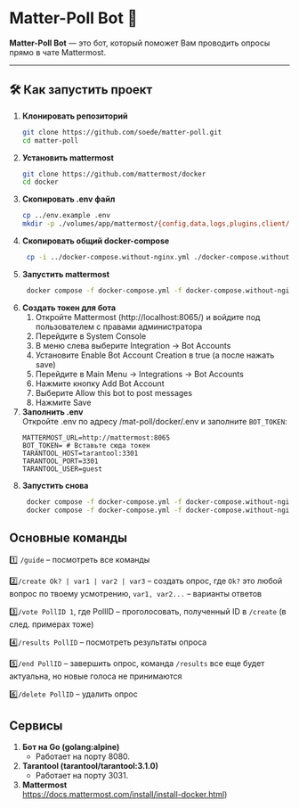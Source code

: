 # Matter-Poll Bot 🤖

**Matter-Poll Bot** —  это бот, который поможет Вам проводить опросы прямо в чате Mattermost.

---


## 🛠 Как запустить проект

1. **Клонировать репозиторий**
     ```bash
   git clone https://github.com/soede/matter-poll.git
   cd matter-poll
   ``` 
2. **Установить mattermost**
     ```bash
   git clone https://github.com/mattermost/docker
   cd docker
   ```
3. **Скопировать .env файл**
   ```bash
   cp ../env.example .env
   mkdir -p ./volumes/app/mattermost/{config,data,logs,plugins,client/plugins,bleve-indexes}
   ```
4. **Скопировать общий docker-compose**
   ```bash
    cp -i ../docker-compose.without-nginx.yml ./docker-compose.without-nginx.yml
   ```
5. **Запустить mattermost**
   ```bash
    docker compose -f docker-compose.yml -f docker-compose.without-nginx.yml up -d
   ```
6. **Создать токен для бота**
    1. Откройте Mattermost (http://localhost:8065/) и войдите под пользователем с правами администратора
    2. Перейдите в System Console
    3. В меню слева выберите Integration → Bot Accounts
    4. Установите Enable Bot Account Creation в true (а после нажать save)
    5. Перейдите в Main Menu → Integrations → Bot Accounts
    6. Нажмите кнопку Add Bot Account
    7. Выберите Allow this bot to post messages
    8. Нажмите Save
7. **Заполнить .env** \
   Откройте .env по адресу /mat-poll/docker/.env и заполните ``BOT_TOKEN``:
    ```plaintext
   MATTERMOST_URL=http://mattermost:8065
   BOT_TOKEN= # Вставьте сюда токен
   TARANTOOL_HOST=tarantool:3301
   TARANTOOL_PORT=3301
   TARANTOOL_USER=guest
    ``` 
8. **Запустить снова**
   ```bash
    docker compose -f docker-compose.yml -f docker-compose.without-nginx.yml down
    docker compose -f docker-compose.yml -f docker-compose.without-nginx.yml up -d --build
   ```

## Основные команды
 1️⃣ ``/guide`` – посмотреть все команды

 2️⃣``/create Ok? | var1 | var2 | var3`` – создать опрос, где ``Ok?`` это любой вопрос по твоему усмотрению, 
 ``var1, var2...`` – варианты ответов

 3️⃣``/vote PollID 1``, где PollID – проголосовать, полученный ID в ``/create`` (в след. примерах тоже)

 4️⃣``/results PollID`` – посмотреть результаты опроса

 5️⃣``/end PollID`` – завершить опрос, команда ``/results`` все еще будет актуальна, но новые голоса не принимаются
 
 6️⃣``/delete PollID`` – удалить опрос






## Сервисы
1. **Бот на Go (golang:alpine)** 
   - Работает на порту 8080.
2. **Tarantool (tarantool/tarantool:3.1.0)** 
   - Работает на порту 3031.
3. **Mattermost** \
   https://docs.mattermost.com/install/install-docker.html)
